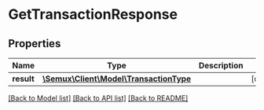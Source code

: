 # GetTransactionResponse

## Properties
Name | Type | Description | Notes
------------ | ------------- | ------------- | -------------
**result** | [**\Semux\Client\Model\TransactionType**](TransactionType.md) |  | [optional] 

[[Back to Model list]](../README.md#documentation-for-models) [[Back to API list]](../README.md#documentation-for-api-endpoints) [[Back to README]](../README.md)



